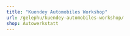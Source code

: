 ```yaml
---
title: "Kuendey Automobiles Workshop"
url: /gelephu/kuendey-automobiles-workshop/
shop: Autowerkstatt
---
```

